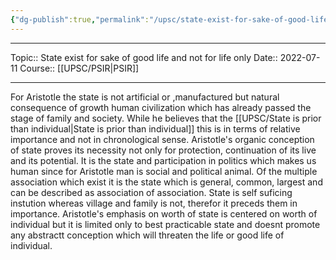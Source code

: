 ```yaml
---
{"dg-publish":true,"permalink":"/upsc/state-exist-for-sake-of-good-life-and-not-for-life-only/","dgHomeLink":true,"dgPassFrontmatter":false}
---
```


----
Topic:: State exist for sake of good life and not for life only
Date:: 2022-07-11
Course:: [[UPSC/PSIR|PSIR]]

----
For Aristotle the state is not artificial or ,manufactured but natural consequence of growth human civilization which has already passed the stage of family and society. 
While he believes that the [[UPSC/State is prior than individual|State is prior than individual]] this is in terms of relative importance and not in chronological sense. 
Aristotle's organic conception of state proves its necessity not only for protection, continuation of its live and its potential.
It is the state and participation in politics which makes us human since for Aristotle man is social and political animal. 
Of the multiple association which exist it is the state which is general, common, largest and can be described as association of association. 
State is self suficing instution whereas village and family is not, therefor it preceds them in importance. 
Aristotle's emphasis on worth of state is centered on worth of individual but it is limited only to best practicable state and doesnt promote any abstractt conception which will threaten the life or good life of individual.